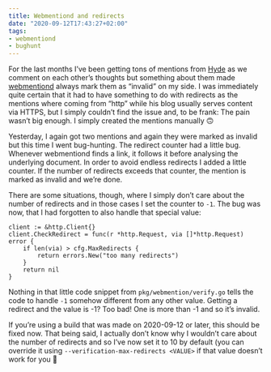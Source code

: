 ```yaml
---
title: Webmentiond and redirects
date: "2020-09-12T17:43:27+02:00"
tags:
- webmentiond
- bughunt
---
```


For the last months I’ve been getting tons of mentions from [Hyde](https://lazybear.io/) as we comment on each other’s thoughts but something about them made [webmentiond](https://webmentiond.org) always mark them as “invalid” on my side. I was immediately quite certain that it had to have something to do with redirects as the mentions where coming from “http” while his blog usually serves content via HTTPS, but I simply couldn’t find the issue and, to be frank: The pain wasn’t big enough. I simply created the mentions manually 🙃

Yesterday, I again got two mentions and again they were marked as invalid but this time I went bug-hunting. The redirect counter had a little bug. Whenever webmentiond finds a link, it follows it before analysing the underlying document. In order to avoid endless redirects I added a little counter. If the number of redirects exceeds that counter, the mention is marked as invalid and we’re done.

There are some situations, though, where I simply don’t care about the number of redirects and in those cases I set the counter to `-1`. The bug was now, that I had forgotten to also handle that special value:

	client := &http.Client{}
	client.CheckRedirect = func(r *http.Request, via []*http.Request) error {
		if len(via) > cfg.MaxRedirects {
			return errors.New("too many redirects")
		}
		return nil
	}
	

Nothing in that little code snippet from `pkg/webmention/verify.go` tells the code to handle `-1` somehow different from any other value. Getting a redirect and the value is -1? Too bad! One is more than -1 and so it’s invalid. 

If you’re using a build that was made on 2020-09-12 or later, this should be fixed now. That being said, I actually don’t know why I wouldn’t care about the number of redirects and so I’ve now set it to 10 by default (you can override it using `--verification-max-redirects <VALUE>` if that value doesn’t work for you 🙂
